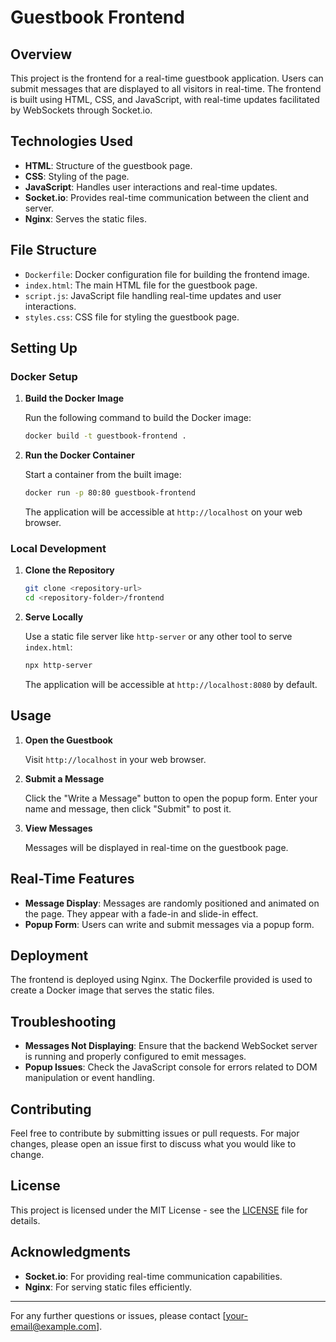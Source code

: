# Guestbook Frontend

## Overview

This project is the frontend for a real-time guestbook application. Users can submit messages that are displayed to all visitors in real-time. The frontend is built using HTML, CSS, and JavaScript, with real-time updates facilitated by WebSockets through Socket.io.

## Technologies Used

- **HTML**: Structure of the guestbook page.
- **CSS**: Styling of the page.
- **JavaScript**: Handles user interactions and real-time updates.
- **Socket.io**: Provides real-time communication between the client and server.
- **Nginx**: Serves the static files.

## File Structure

- `Dockerfile`: Docker configuration file for building the frontend image.
- `index.html`: The main HTML file for the guestbook page.
- `script.js`: JavaScript file handling real-time updates and user interactions.
- `styles.css`: CSS file for styling the guestbook page.

## Setting Up

### Docker Setup

1. **Build the Docker Image**

   Run the following command to build the Docker image:
   ```sh
   docker build -t guestbook-frontend .
   ```

2. **Run the Docker Container**

   Start a container from the built image:
   ```sh
   docker run -p 80:80 guestbook-frontend
   ```

   The application will be accessible at `http://localhost` on your web browser.

### Local Development

1. **Clone the Repository**

   ```sh
   git clone <repository-url>
   cd <repository-folder>/frontend
   ```

2. **Serve Locally**

   Use a static file server like `http-server` or any other tool to serve `index.html`:
   ```sh
   npx http-server
   ```

   The application will be accessible at `http://localhost:8080` by default.

## Usage

1. **Open the Guestbook**

   Visit `http://localhost` in your web browser.

2. **Submit a Message**

   Click the "Write a Message" button to open the popup form. Enter your name and message, then click "Submit" to post it.

3. **View Messages**

   Messages will be displayed in real-time on the guestbook page.

## Real-Time Features

- **Message Display**: Messages are randomly positioned and animated on the page. They appear with a fade-in and slide-in effect.
- **Popup Form**: Users can write and submit messages via a popup form.

## Deployment

The frontend is deployed using Nginx. The Dockerfile provided is used to create a Docker image that serves the static files.

## Troubleshooting

- **Messages Not Displaying**: Ensure that the backend WebSocket server is running and properly configured to emit messages.
- **Popup Issues**: Check the JavaScript console for errors related to DOM manipulation or event handling.

## Contributing

Feel free to contribute by submitting issues or pull requests. For major changes, please open an issue first to discuss what you would like to change.

## License

This project is licensed under the MIT License - see the [LICENSE](LICENSE) file for details.

## Acknowledgments

- **Socket.io**: For providing real-time communication capabilities.
- **Nginx**: For serving static files efficiently.

---

For any further questions or issues, please contact [your-email@example.com].
